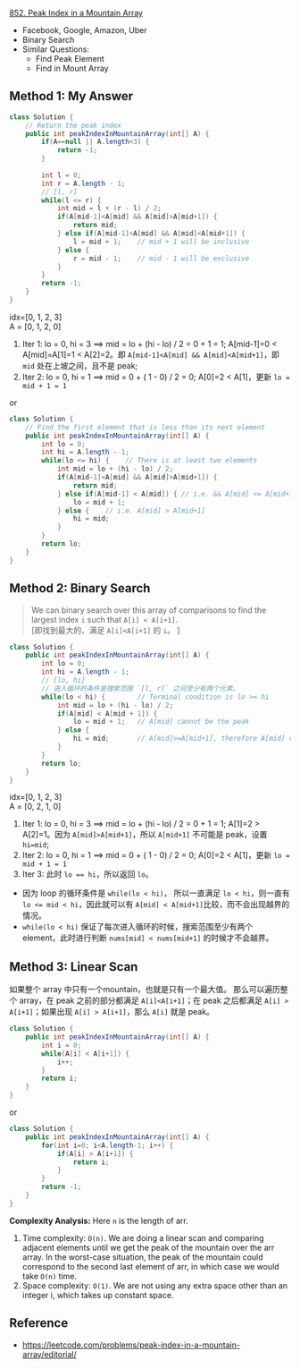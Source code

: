 [852. Peak Index in a Mountain Array](https://leetcode.com/problems/peak-index-in-a-mountain-array/)

* Facebook, Google, Amazon, Uber
* Binary Search
* Similar Questions:
    * Find Peak Element
    * Find in Mount Array
    
## Method 1: My Answer
```java
class Solution {
    // Return the peak index
    public int peakIndexInMountainArray(int[] A) {
        if(A==null || A.length<3) {
            return -1;
        }
        
        int l = 0;
        int r = A.length - 1;
        // [l, r]
        while(l <= r) {
            int mid = l + (r - l) / 2;
            if(A[mid-1]<A[mid] && A[mid]>A[mid+1]) {
                return mid;
            } else if(A[mid-1]<A[mid] && A[mid]<A[mid+1]) {
                l = mid + 1;    // mid + 1 will be inclusive
            } else {
                r = mid - 1;    // mid - 1 will be exclusive
            }
        }
        return -1;
    }
}
```
idx=[0, 1, 2, 3]    
A = [0, 1, 2, 0]
1. Iter 1: lo = 0, hi = 3  ==> mid = lo + (hi - lo) / 2 = 0 + 1 = 1; A[mid-1]=0 < A[mid]=A[1]=1 < A[2]=2。即 `A[mid-1]<A[mid] && A[mid]<A[mid+1]`，即 `mid` 处在上坡之间，且不是 peak;     
2. Iter 2: lo = 0, hi = 1  ==> mid = 0 + ( 1 - 0) / 2 = 0; A[0]=2 < A[1]，更新 `lo = mid + 1 = 1`  

or 
```java 
class Solution {
    // Find the first element that is less than its next element
    public int peakIndexInMountainArray(int[] A) {
        int lo = 0;
        int hi = A.length - 1;
        while(lo <= hi) {    // There is at least two elements
            int mid = lo + (hi - lo) / 2;
            if(A[mid-1]<A[mid] && A[mid]>A[mid+1]) {
                return mid;
            } else if(A[mid-1] < A[mid]) { // i.e. && A[mid] <= A[mid+1]
                lo = mid + 1;
            } else {    // i.e. A[mid] > A[mid+1]
                hi = mid;
            }
        }
        return lo;
    }
}
```


## Method 2: Binary Search
> We can binary search over this array of comparisons to find the largest index `i` such that `A[i] < A[i+1]`.  
> [即找到最大的、满足 `A[i]<A[i+1]` 的 `i`。 ]
```java 
class Solution {
    public int peakIndexInMountainArray(int[] A) {
        int lo = 0;
        int hi = A.length - 1;
        // [lo, hi]
        // 进入循环的条件是搜索范围 `[l, r]` 之间至少有两个元素。
        while(lo < hi) {        // Terminal condition is lo >= hi
            int mid = lo + (hi - lo) / 2;
            if(A[mid] < A[mid + 1]) {
                lo = mid + 1;   // A[mid] cannot be the peak
            } else {
                hi = mid;       // A[mid]>=A[mid+1], therefore A[mid] could be the peak
            }
        }
        return lo;
    }
}
```
idx=[0, 1, 2, 3]    
A = [0, 2, 1, 0]
1. Iter 1: lo = 0, hi = 3  ==> mid = lo + (hi - lo) / 2 = 0 + 1 = 1; A[1]=2 > A[2]=1。因为 `A[mid]>A[mid+1]`，所以 `A[mid+1]` 不可能是 peak，设置 `hi=mid`;     
2. Iter 2: lo = 0, hi = 1  ==> mid = 0 + ( 1 - 0) / 2 = 0; A[0]=2 < A[1]，更新 `lo = mid + 1 = 1`     
3. Iter 3: 此时 `lo == hi`，所以返回 `lo`。
* 因为 loop 的循环条件是 `while(lo < hi)`， 所以一直满足 `lo < hi`，则一直有 `lo <= mid < hi`，因此就可以有 `A[mid] < A[mid+1]`比较，而不会出现越界的情况。
* `while(lo < hi)` 保证了每次进入循环的时候，搜索范围至少有两个 element，此时进行判断 `nums[mid] < nums[mid+1]` 的时候才不会越界。


## Method 3: Linear Scan
如果整个 array 中只有一个mountain，也就是只有一个最大值。
那么可以遍历整个 array，在 peak 之前的部分都满足 `A[i]<A[i+1]`；在 peak 之后都满足 `A[i] > A[i+1]`；如果出现 `A[i] > A[i+1]`，那么 `A[i]` 就是 peak。

```Java
class Solution {
    public int peakIndexInMountainArray(int[] A) {
        int i = 0;
        while(A[i] < A[i+1]) {
            i++;
        }
        return i;
    }
}
```
or

```Java 
class Solution {
    public int peakIndexInMountainArray(int[] A) {
        for(int i=0; i<A.length-1; i++) {
            if(A[i] > A[i+1]) {
                return i;
            }
        }
        return -1;
    }
}
```
**Complexity Analysis:**
Here `n` is the length of arr.
1. Time complexity: `O(n)`.
    We are doing a linear scan and comparing adjacent elements until we get the peak of the mountain over the arr array. In the worst-case situation, the peak of the mountain could correspond to the second last element of arr, in which case we would take `O(n)` time.
2. Space complexity: `O(1)`.
    We are not using any extra space other than an integer i, which takes up constant space.



## Reference
* https://leetcode.com/problems/peak-index-in-a-mountain-array/editorial/
